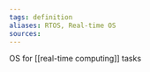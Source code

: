 ```yaml
---
tags: definition
aliases: RTOS, Real-time OS
sources: 
---
```


OS for [[real-time computing]] tasks